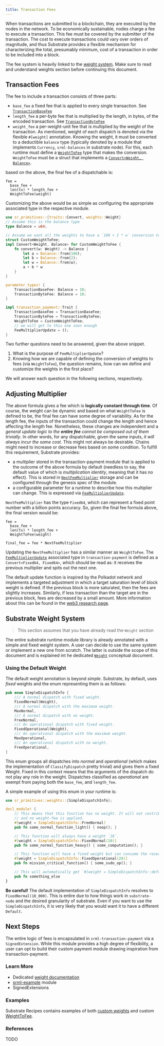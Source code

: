 ```yaml
---
title: Transaction Fees
---
```


When transactions are submitted to a blockchain, they are executed by the nodes in the network. To
be economically sustainable, nodes charge a fee to execute a transaction. This fee must be covered
by the submitter of the transaction. The cost to execute transactions could vary over orders of
magnitude, and thus Substrate provides a flexible mechanism for characterizing the total, presumably
minimum, cost of a transaction in order to be included into a block.

The fee system is heavily linked to the [weight system](conceptual/runtime/weight.md). Make sure to read and understand weights
section before continuing this document.

## Transaction Fees

The fee to include a transaction consists of three parts:

* `base_fee` a fixed fee that is applied to every single transaction. See
  [`TransactionBaseFee`](/rustdocs/master/srml_transaction_payment/trait.Trait.html#associatedtype.TransactionBaseFee)
* `length_fee` a per-byte fee that is multiplied by the length, in bytes, of the encoded
  transaction. See
  [`TransactionByteFee`](/rustdocs/master/srml_transaction_payment/trait.Trait.html#associatedtype.TransactionByteFee)
* `weight_fee` a per-weight-unit fee that is multiplied by the weight of the transaction. As
  mentioned, weight of each dispatch is denoted via the flexible `#[weight]` annotation. Knowing the
  weight, it must be converted to a deductible `balance` type (typically denoted by a module that
  implements `Currency`, `srml-balances` in substrate node). For this, each runtime must define a
  [`WeightToFee`](/rustdocs/master/srml_transaction_payment/trait.Trait.html#associatedtype.WeightToFee)
  type that makes the conversion. `WeightToFee` must be a struct that implements a [`Convert<Weight,
  Balance>`](/rustdocs/master/sr_primitives/traits/trait.Convert.html).

based on the above, the final fee of a dispatchable is:

```
fee =
  base_fee +
  len(tx) * length_fee +
  WeightToFee(weight)
```

Customizing the above would be as simple as configuring the appropriate associated type in the
respective module.

```rust
use sr_primitives::{traits::Convert, weights::Weight}
// Assume this is the balance type
type Balance = u64;

// Assume we want all the weights to have a `100 + 2 * w` conversion to fees
struct CustomWeightToFee;
impl Convert<Weight, Balance> for CustomWeightToFee {
    fn convert(w: Weight) -> Balance {
        let a = Balance::from(100);
        let b = Balance::from(2);
        let w = Balance::from(w);
        a + b * w
    }
}

parameter_types! {
    TransactionBaseFee: Balance = 10;
    TransactionByteFee: Balance = 10;
}

impl transaction_payment::Trait {
    TransactionBaseFee = TransactionBaseFee;
    TransactionByteFee = TransactionByteFee;
    WeightToFee = CustomWeightToFee;
    // we will get to this one soon enough
    FeeMultiplierUpdate = ();
}

```

Two further questions need to be answered, given the above snippet.

1. What is the purpose of `FeeMultiplierUpdate`?
2. Knowing how we are capable of defining the conversion of weights to fees (via `WeightToFee`), the
   question remains, how can we define and customize the weights in the first place?

We will answer each question in the following sections, respectively.

## Adjusting Multiplier
The above formula gives a fee which is __logically constant through time__. Of course, the weight
can be dynamic and based on what `WeightToFee` is defined to be, the final fee can have some degree
of variability. As for the length fee, the inputs of the transaction could change the length and
hence affecting the length fee. Nonetheless, these changes are independent and a _general update
logic to the **entire fee** cannot be composed out of them trivially_. In other words, for any
dispatchable, given the same inputs, _it will always incur the same cost_. This might not always be
desirable. Chains might need to increase or decrease fees based on some condition.  To fulfill this
requirement, Substrate provides:
  - a multiplier stored in the transaction-payment module that is applied to the outcome of the
    above formula by default (needless to say, the default value of which is _multiplication
    identity_, meaning that it has no effect). This is stored in
    [`NextFeeMultiplier`](/rustdocs/master/srml_transaction_payment/struct.Module.html#method.next_fee_multiplier)
    storage and can be configured through the genesis spec of the module.
  - a configurable parameter for a runtime to describe how this multiplier can change. This is
    expressed via
    [`FeeMultiplierUpdate`](/rustdocs/master/srml_transaction_payment/trait.Trait.html#associatedtype.FeeMultiplierUpdate).

`NextFeeMultiplier` has the type `Fixed64`, which can represent a fixed point number with a billion
points accuracy. So, given the final fee formula above, the final version would be:

```
fee =
  base_fee +
  len(tx) * length_fee +
  WeightToFee(weight)

final_fee = fee * NextFeeMultiplier
```

Updating the `NextFeeMultiplier` has a similar manner as `WeightToFee`. The
[`FeeMultiplierUpdate`](/rustdocs/master/srml_transaction_payment/trait.Trait.html#associatedtype.FeeMultiplierUpdate)
associated type in `transaction-payment` is defined as a `Convert<Fixed64, Fixed64>`, which should
be read as: it receives the previous multiplier and spits out the next one.

The default update function is inspired by the Polkadot network and implements a targeted adjustment
in which a target saturation level of block weight is defined. If the previous block is more
saturated, then the fees are slightly increases. Similarly, if less transaction than the target are
in the previous block, fees are decreased by a small amount. More information about this can be
found in the [web3 research
page](https://research.web3.foundation/en/latest/polkadot/Token%20Economics/#relay-chain-transaction-fees).

## Substrate Weight System

> This section assumes that you have already read the `Weight` section

The entire substrate runtime module library is already annotated with a simple and fixed weight
system. A user can decide to use the same system or implement a new one from scratch. The latter is
outside the scope of this document and is explained int he dedicated [`Weight`]() conceptual
document.

### Using the Default Weight

The default weight annotation is beyond _simple_. Substrate, by default, uses _fixed_ weights and
the enum representing them is as follows:

```rust
pub enum SimpleDispatchInfo {
    /// A normal dispatch with fixed weight.
    FixedNormal(Weight),
    /// A normal dispatch with the maximum weight.
    MaxNormal,
    /// A normal dispatch with no weight.
    FreeNormal,
    /// An operational dispatch with fixed weight.
    FixedOperational(Weight),
    /// An operational dispatch with the maximum weight.
    MaxOperational,
    /// An operational dispatch with no weight.
    FreeOperational,
}
```

This enum groups all dispatches into _normal_ and _operational_ (which makes the
implementation of `ClassifyDispatch` pretty trivial) and gives them a fixed Weight. Fixed in this
context means that the arguments of the dispatch do not play any role in the weight. Dispatches
classified as _operational_ are exempt from paying both the `base_fee`, and `length_fee`.

A simple example of using this enum in your runtime is:

```rust
use sr_primitives::weights::{SimpleDispatchInfo};

decl_module! {
    // This means that this function has no weight. It will not contribute to block fullness at all,
    // and no weight-fee is applied.
    #[weight = SimpleDispatchInfo::FreeNormal]
    pub fn some_normal_function_light() { noop(); }

    // This function will always have a weight `10`.
    #[weight = SimpleDispatchInfo::FixedNormal(10)]
    pub fn some_normal_function_heavy() { some_computation(); }

    // This function will have a fixed weight but can consume the reserved operational portion as well.
    #[weight = SimpleDispatchInfo::FixedOperational(20)]
    pub fn mission_critical_function() { some_sudo_op(); }

    // This will automatically get `#[weight = SimpleDispatchInfo::default()]`
    pub fn something_else
}
```

**Be careful!** The default implementation of `SimpleDispatchInfo` resolves to
`FixedNormal(10_000)`. This is entire due to how things work in `substrate-node` and the desired
granularity of substrate. Even if you want to use the `SimpleDispatchInfo`, it is very likely that
you would want it to have a different `Default`.



## Next Steps

The entire logic of fees is encapsulated in `srml-transaction-payment` via a `SignedExtension`.
While this module provides a high degree of flexibility, a user can opt to build their custom
payment module drawing inspiration from transaction-payment.

### Learn More

- Dedicated [weight documentation](/docs/conceptual/runtime/weight)
- [srml-example](https://github.com/paritytech/substrate/blob/master/srml/example/src/lib.rs) module
- SignedExtensions

### Examples

Substrate Recipes contains examples of both [custom weights](https://github.com/substrate-developer-hub/recipes/tree/master/kitchen/modules/weights) and custom [WeightToFee](https://github.com/substrate-developer-hub/recipes/tree/master/kitchen/runtimes/weight-fee-runtime).

### References

TODO
